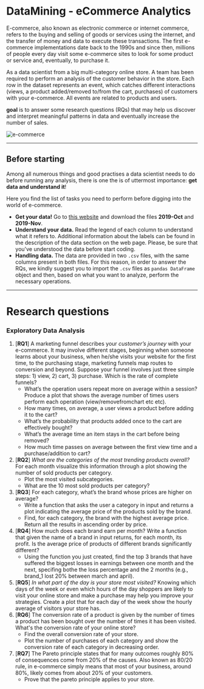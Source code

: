 # DataMining - eCommerce Analytics

E-commerce, also known as electronic commerce or internet commerce, refers to the buying and selling of goods or services using the internet, and the transfer of money and data to execute these transactions. The first e-commerce implementations date back to the 1990s and since then, millions of people every day visit some e-commerce sites to look for some product or service and, eventually, to purchase it. 

As a data scientist from a big multi-category online store. A team has been required to perform an analysis of the customer behavior in the store.  Each row in the dataset represents an event, which catches different interactions (views, a product added/removed to/from the cart, purchases) of customers with your e-commerce. All events are related to products and users.

**goal** is to answer some research questions (RQs) that may help us discover and interpret meaningful patterns in data and eventually increase the number of sales.

![e-commerce](https://www.nextre.it/wp-content/uploads/2020/09/E-commerce-web-development.png)
____

## Before starting
Among all numerous things and good practises a data scientist needs to do before running any analysis, there is one the is of uttermost importance: __get data and understand it__! 


Here you find the list of tasks you need to perform before digging into the world of e-commerce.

* __Get your data!__ Go to [this website](https://www.kaggle.com/mkechinov/ecommerce-behavior-data-from-multi-category-store?select=2019-Oct.csv) and download the files **2019-Oct** and **2019-Nov**.
* __Understand your data.__ Read the legend of each column to understand what it refers to. Additional information about the labels can be found in the description of the data section on the web page. Please, be sure that you've understood the data before start coding.
* __Handling data.__ The data are provided in two `.csv` files, with the same columns present in both files. For this reason, in order to answer the RQs, we kindly suggest you to import the `.csv` files as `pandas DataFrame` object and then, based on what you want to analyze, perform the necessary operations. 

____

# Research questions

### Exploratory Data Analysis

1. [__RQ1__] A marketing funnel describes your *customer’s journey* with your e-commerce. It may involve different stages, beginning when someone learns about your business, when he/she visits your website for the first time, to the purchasing stage, marketing funnels map routes to conversion and beyond. Suppose your funnel involves just three simple steps: 1) view, 2) cart, 3) purchase. Which is the rate of complete funnels?
   - What’s the operation users repeat more on average within a session? Produce a plot that shows the average number of times users perform each operation (view/removefromchart etc etc).
   - How many times, on average, a user views a product before adding it to the cart?
   - What’s the probability that products added once to the cart are effectively bought?
   - What’s the average time an item stays in the cart before being removed?
   - How much time passes on average between the first view time and a purchase/addition to cart?
2. [**RQ2**] *What are the categories of the most trending products overall?* For each month visualize this information through a plot showing the number of sold products per category.
   - Plot the most visited subcategories.
   - What are the 10 most sold products per category?
3. [**RQ3**] For each category, what’s the brand whose prices are higher on average? 
   - Write a function that asks the user a category in input and returns a plot indicating the average price of the products sold by the brand. 
   - Find, for each category, the brand with the highest average price. Return all the results in ascending order by price.
4. [**RQ4**] How much does each brand earn per month? Write a function that given the name of a brand in input returns, for each month, its profit. Is the average price of products of different brands significantly different?
   - Using the function you just created, find the top 3 brands that have suffered the biggest losses in earnings between one month and the next, specifing bothe the loss percentage and the 2 months (e.g., brand_1 lost 20% between march and april).
5. [**RQ5**] *In what part of the day is your store most visited?* Knowing which days of the week or even which hours of the day shoppers are likely to visit your online store and make a purchase may help you improve your strategies. 
Create a plot that for each day of the week show the hourly average of visitors your store has.
6. [**RQ6**] The conversion rate of a product is given by the number of times a product has been bought over the number of times it has been visited. What's the conversion rate of your online store?
    - Find the overall conversion rate of your store.
    - Plot the number of purchases of each category and show the conversion rate of each category in decreasing order.
7. [**RQ7**] The Pareto principle states that for many outcomes roughly 80% of consequences come from 20% of the causes. Also known as 80/20 rule, in e-commerce simply means that most of your business, around 80%, likely comes from about 20% of your customers.
    - Prove that the pareto principle applies to your store.
